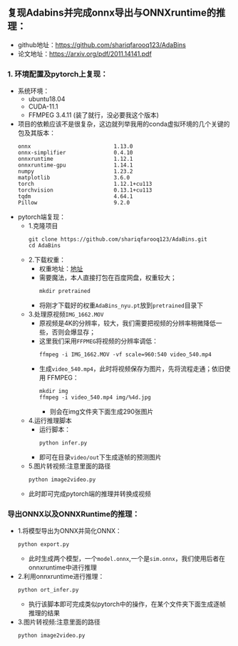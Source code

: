 ## 复现Adabins并完成onnx导出与ONNXruntime的推理：
* github地址：https://github.com/shariqfarooq123/AdaBins
* 论文地址：https://arxiv.org/pdf/2011.14141.pdf
### 1. 环境配置及pytorch上复现：
* 系统环境：
  * ubuntu18.04
  * CUDA-11.1
  * FFMPEG  3.4.11 (装了就行，没必要我这个版本)
* 项目的依赖应该不是很复杂，这边就列举我用的conda虚拟环境的几个关键的包及其版本：
  ```
  onnx                          1.13.0
  onnx-simplifier               0.4.10
  onnxruntime                   1.12.1
  onnxruntime-gpu               1.14.1
  numpy                         1.23.2
  matplotlib                    3.6.0
  torch                         1.12.1+cu113
  torchvision                   0.13.1+cu113
  tqdm                          4.64.1
  Pillow                        9.2.0
  ```
* pytorch端复现：
  * 1.克隆项目
    ```shell
    git clone https://github.com/shariqfarooq123/AdaBins.git
    cd AdaBins
    ```
  * 2.下载权重：
    * 权重地址：[地址](https://drive.google.com/drive/folders/1nYyaQXOBjNdUJDsmJpcRpu6oE55aQoLA?usp=sharing)
    * 需要魔法，本人直接打包在百度网盘，权重较大；
      ```shell
      mkdir pretrained
      ```
    * 将刚才下载好的权重`AdaBins_nyu.pt`放到`pretrained`目录下
  * 3.处理原视频`IMG_1662.MOV`
    * 原视频是4K的分辨率，较大，我们需要把视频的分辨率稍微降低一些，否则会爆显存；
    * 这里我们采用`FFPMEG`将视频的分辨率调低：
      ```shell
      ffmpeg -i IMG_1662.MOV -vf scale=960:540 video_540.mp4
      ```
    * 生成`video_540.mp4`，此时将视频保存为图片，先将流程走通；依旧使用 FFMPEG：
      ```shell
      mkdir img
      ffmpeg -i video_540.mp4 img/%4d.jpg
      ```
      * 则会在img文件夹下面生成290张图片
  * 4.运行推理脚本
    * 运行脚本：
      ```shell
      python infer.py
      ```
    * 即可在目录`video/out`下生成逐帧的预测图片
  * 5.图片转视频:注意里面的路径
    ```
    python image2video.py
    ```
  * 此时即可完成pytorch端的推理并转换成视频

### 导出ONNX以及ONNXRuntime的推理：
* 1.将模型导出为ONNX并简化ONNX：
  ```shell
  python export.py
  ```
  * 此时生成两个模型，一个`model.onnx`,一个是`sim.onnx`，我们使用后者在onnxruntime中进行推理
* 2.利用onnxruntime进行推理：
  ```shell
  python ort_infer.py
  ```
  * 执行该脚本即可完成类似pytorch中的操作，在某个文件夹下面生成逐帧推理的结果
* 3.图片转视频:注意里面的路径
    ```
    python image2video.py
    ```
